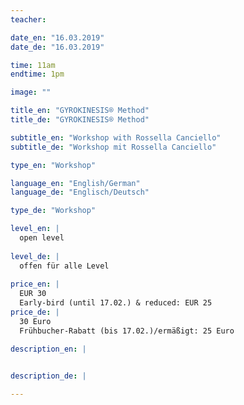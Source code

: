 ```yaml
---
teacher: 

date_en: "16.03.2019"
date_de: "16.03.2019"

time: 11am
endtime: 1pm

image: ""

title_en: "GYROKINESIS® Method"
title_de: "GYROKINESIS® Method"

subtitle_en: "Workshop with Rossella Canciello"
subtitle_de: "Workshop mit Rossella Canciello"

type_en: "Workshop"

language_en: "English/German"
language_de: "Englisch/Deutsch"

type_de: "Workshop"

level_en: |
  open level  
  
level_de: |
  offen für alle Level  
  
price_en: |
  EUR 30  
  Early-bird (until 17.02.) & reduced: EUR 25
price_de: |
  30 Euro  
  Frühbucher-Rabatt (bis 17.02.)/ermäßigt: 25 Euro

description_en: |

  
description_de: |

---
```




